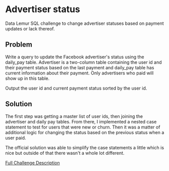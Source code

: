 # Advertiser status

Data Lemur SQL challenge to change advertiser statuses based on payment updates or lack thereof.

## Problem

Write a query to update the Facebook advertiser's status using the daily_pay table. Advertiser is a two-column table containing the user id and their payment status based on the last payment and daily_pay table has current information about their payment. Only advertisers who paid will show up in this table.

Output the user id and current payment status sorted by the user id.

## Solution

The first step was getting a master list of user ids, then joining the advertiser and daily pay tables. From there, I implemented a nested case statement to test for users that were new or churn. Then it was a matter of additional logic for changing the status based on the previous status when a user paid.

The official solution was able to simplify the case statements a little which is nice but outside of that there wasn't a whole lot different.

[Full Challenge Description](https://datalemur.com/questions/updated-status)